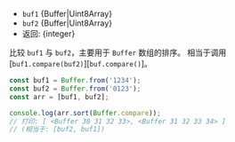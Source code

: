 <!-- YAML
added: v0.11.13
changes:
  - version: v8.0.0
    pr-url: https://github.com/nodejs/node/pull/10236
    description: The arguments can now be `Uint8Array`s.
-->

* `buf1` {Buffer|Uint8Array}
* `buf2` {Buffer|Uint8Array}
* 返回: {integer}

比较 `buf1` 与 `buf2`，主要用于 `Buffer` 数组的排序。
相当于调用 [`buf1.compare(buf2)`][`buf.compare()`]。

```js
const buf1 = Buffer.from('1234');
const buf2 = Buffer.from('0123');
const arr = [buf1, buf2];

console.log(arr.sort(Buffer.compare));
// 打印: [ <Buffer 30 31 32 33>, <Buffer 31 32 33 34> ]
// (相当于: [buf2, buf1])
```


